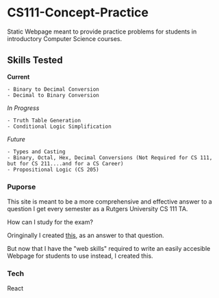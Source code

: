 # CS111-Concept-Practice

Static Webpage meant to provide practice problems for students in introductory Computer Science courses.

## Skills Tested

**Current**

    - Binary to Decimal Conversion
    - Decimal to Binary Conversion

*In Progress*

    - Truth Table Generation
    - Conditional Logic Simplification

*Future*

    - Types and Casting
    - Binary, Octal, Hex, Decimal Conversions (Not Required for CS 111, but for CS 211....and for a CS Career)
    - Propositional Logic (CS 205)

### Puporse

This site is meant to be a more comprehensive and effective answer to a question I get every semester as a Rutgers University CS 111 TA.

How can I study for the exam?

Oringinally I created [this](/docs/CS%20111%20Fall%202016%20Binary%2C%20Truth%20Table%2C%20and%20Conditional%20Practice.pdf), as an answer to that question.

But now that I have the "web skills" required to write an easily accesible Webpage for students to use instead, I created this.

### Tech

React
